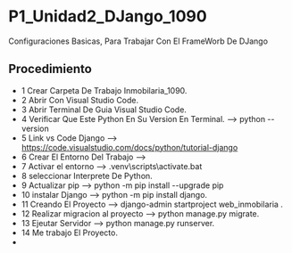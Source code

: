 # P1_Unidad2_DJango_1090
Configuraciones Basicas, Para Trabajar Con El FrameWorb De DJango
## Procedimiento
- 1 Crear Carpeta De Trabajo Inmobilaria_1090.
- 2 Abrir Con Visual Studio Code.
- 3 Abrir Terminal De Guia Visual Studio Code.
- 4 Verificar Que Este Python En Su Version En Terminal. --> python --version
- 5 Link vs Code Django --> https://code.visualstudio.com/docs/python/tutorial-django
- 6 Crear El Entorno Del Trabajo -->
- 7 Activar el entorno --> .venv\scripts\activate.bat
- 8 seleccionar Interprete De Python.
- 9 Actualizar pip --> python -m pip install --upgrade pip
- 10 instalar Django --> python -m pip install django.
- 11 Creando El Proyecto --> django-admin startproject web_inmobilaria .
- 12 Realizar migracion al proyecto --> python manage.py migrate.
- 13 Ejeutar Servidor --> python manage.py runserver.
- 14 Me trabajo El Proyecto.
- 

